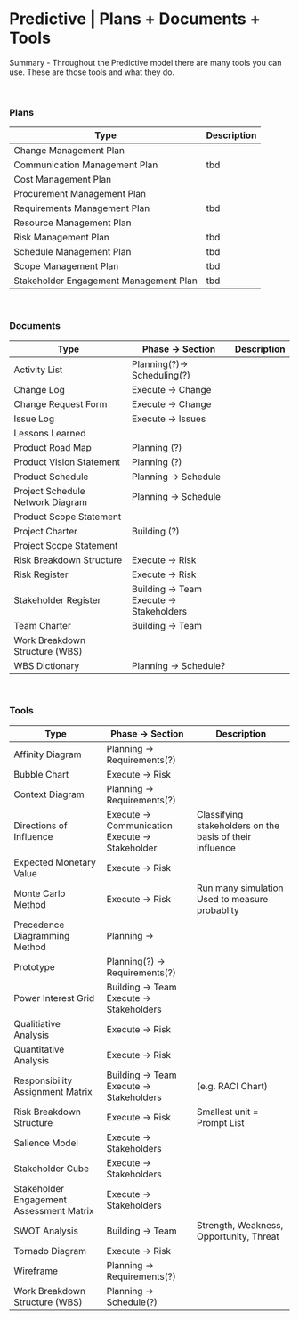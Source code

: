 # Predictive | Plans + Documents + Tools

Summary - Throughout the Predictive model there are many tools you can use. These are those tools and what they do.

<br>

### Plans

| Type                                   | Description |
| -------------------------------------- | ----------- |
| Change Management Plan                 |             |
| Communication Management Plan          | tbd         |
| Cost Management Plan                   |             |
| Procurement Management Plan            |             |
| Requirements Management Plan           | tbd         |
| Resource Management Plan               |             |
| Risk Management Plan                   | tbd         |
| Schedule Management Plan               | tbd         |
| Scope Management Plan                  | tbd         |
| Stakeholder Engagement Management Plan | tbd         |

<br>

### Documents

| Type                             | Phase -> Section                            | Description |
| -------------------------------- | ------------------------------------------- | ----------- |
| Activity List                    | Planning(?)-> Scheduling(?)                 |             |
| Change Log                       | Execute -> Change                           |             |
| Change Request Form              | Execute -> Change                           |             |
| Issue Log                        | Execute -> Issues                           |             |
| Lessons Learned                  |                                             |             |
| Product Road Map                 | Planning (?)                                |             |
| Product Vision Statement         | Planning (?)                                |             |
| Product Schedule                 | Planning -> Schedule                        |             |
| Project Schedule Network Diagram | Planning -> Schedule                        |             |
| Product Scope Statement          |                                             |             |
| Project Charter                  | Building (?)                                |             |
| Project Scope Statement          |                                             |             |
| Risk Breakdown Structure         | Execute -> Risk                             |             |
| Risk Register                    | Execute -> Risk                             |             |
| Stakeholder Register             | Building -> Team<br>Execute -> Stakeholders |             |
| Team Charter                     | Building -> Team                            |             |
| Work Breakdown Structure (WBS)   |                                             |             |
| WBS Dictionary                   | Planning -> Schedule?                       |             |

<br/>

### Tools

| Type                                     | Phase -> Section                                    | Description                                              |
| ---------------------------------------- | --------------------------------------------------- | -------------------------------------------------------- |
| Affinity Diagram                         | Planning -> Requirements(?)                         |                                                          |
| Bubble Chart                             | Execute -> Risk                                     |                                                          |
| Context Diagram                          | Planning -> Requirements(?)                         |                                                          |
| Directions of Influence                  | Execute -> Communication<br> Execute -> Stakeholder | Classifying stakeholders on the basis of their influence |
| Expected Monetary Value                  | Execute -> Risk                                     |                                                          |
| Monte Carlo Method                       | Execute -> Risk                                     | Run many simulation<br> Used to measure probablity       |
| Precedence Diagramming Method            | Planning ->                                         |                                                          |
| Prototype                                | Planning(?) -> Requirements(?)                      |                                                          |
| Power Interest Grid                      | Building -> Team<br>Execute -> Stakeholders         |                                                          |
| Qualitiative Analysis                    | Execute -> Risk                                     |                                                          |
| Quantitative Analysis                    | Execute -> Risk                                     |                                                          |
| Responsibility Assignment Matrix         | Building -> Team<br> Execute -> Stakeholders        | (e.g. RACI Chart)                                        |
| Risk Breakdown Structure                 | Execute -> Risk                                     | Smallest unit = Prompt List                              |
| Salience Model                           | Execute -> Stakeholders                             |                                                          |
| Stakeholder Cube                         | Execute -> Stakeholders                             |                                                          |
| Stakeholder Engagement Assessment Matrix | Execute -> Stakeholders                             |                                                          |
| SWOT Analysis                            | Building -> Team                                    | Strength, Weakness, Opportunity, Threat                  |
| Tornado Diagram                          | Execute -> Risk                                     |                                                          |
| Wireframe                                | Planning -> Requirements(?)                         |                                                          |
| Work Breakdown Structure (WBS)           | Planning -> Schedule(?)                             |                                                          |
